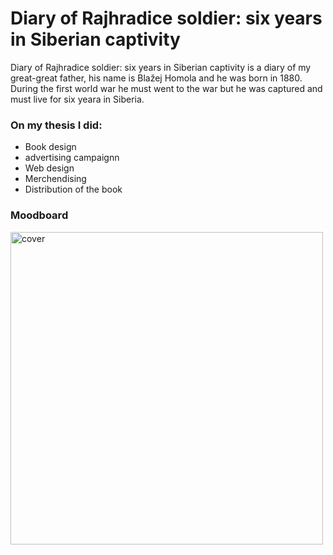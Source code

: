 # Diary of Rajhradice soldier: six years in Siberian captivity
Diary of Rajhradice soldier: six years in Siberian captivity is a diary of my great-great father, his name is Blažej Homola and he was born in 1880. During the first world war he must went to the war but he was captured and must live for six yeara in Siberia.
### On my thesis I did:
- Book design
- advertising campaignn
- Web design
- Merchendising
- Distribution of the book

### Moodboard
<img src="./BP/cover.JPG" alt="cover" width="500"/>

